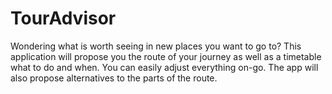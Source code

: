 # TourAdvisor
Wondering what is worth seeing in new places you want to go to? This application will propose you the route of your journey as well as a timetable what to do and when. You can easily adjust everything on-go. The app will also propose alternatives to the parts of the route.

